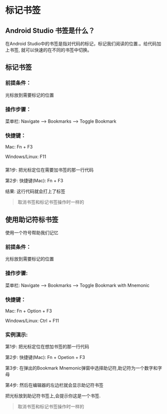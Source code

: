 # 标记书签

## Android Studio 书签是什么？

在Android Studio中的书签是指对代码的标记，标记我们阅读的位置.。给代码加上书签, 就可以快速的在不同的书签中切换。

## 标记书签

### 前提条件：

光标放到需要标记的位置

### 操作步骤：

菜单栏: Navigate —&gt; Bookmarks —&gt; Toggle Bookmark

### 快捷键：

Mac: Fn + F3

Windows\/Linux: F11

### 

第1步: 把光标定位在需要加书签的那一行代码

第2步: 快捷键\(Mac\): Fn + F3

结果: 这行代码就会打上了标签

> 取消书签和标记书签操作时一样的

## 使用助记符标书签

使用一个符号帮助我们记忆

### 前提条件：

光标放到需要标记的位置

### 操作步骤:

菜单栏: Navigate —&gt; Bookmarks —&gt; Toggle Bookmark with Mnemonic

### 快捷键：

Mac: Fn + Option + F3

Windows\/Linux: Ctrl + F11

### 实例演示:

第1步: 把光标定位在想加书签的那一行代码

第2步: 快捷键\(Mac\): Fn + Opetion + F3

第3步: 在弹出的Bookmark Mnemonic弹窗中选择助记符,助记符为一个数字和字母

第4步: 然后在编辑器的左边栏就会显示助记符书签

把光标放到助记符书签上,会提示你这是一个书签.

> 取消书签和标记书签操作时一样的

## 

